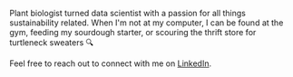 
<!---
jasmineortega/jasmineortega is a ✨ special ✨ repository because its `README.md` (this file) appears on your GitHub profile.
You can click the Preview link to take a look at your changes.
--->
Plant biologist turned data scientist with a passion for all things sustainability related. When I'm not at my computer, I can be found at the gym, feeding my sourdough starter, or scouring the thrift store for turtleneck sweaters :mag:

Feel free to reach out to connect with me on [LinkedIn](https://www.linkedin.com/in/jasmine-ortega/).


